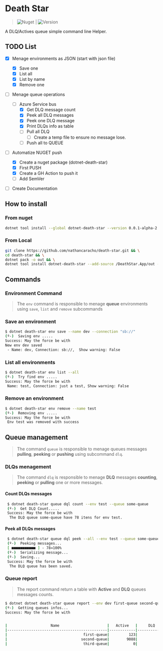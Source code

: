 # Death Star

> ![Nuget](https://img.shields.io/nuget/dt/dotnet-death-star?color=%2300&logo=NuGet) | ![Version](https://img.shields.io/nuget/vpre/dotnet-death-star?logo=NuGet)


A DLQ/Actives queue simple command line Helper.
## TODO List
- [x] Menage environments as JSON (start with json file)
  	- [x] Save one
  	- [x] List all
  	- [x] List by name
  	- [x] Remove one
- [ ] Menage queue operations
	- [ ] Azure Service bus 
		- [x] Get DLQ message count
		- [x] Peek all DLQ messages
		- [x] Peek one DLQ message
		- [x] Print DLQs info as table
		- [ ] Pull all DLQ
		  - [ ] Create a temp file to ensure no message lose.
		- [ ] Push all to QUEUE   	
- [ ] Automatize NUGET push
  - [x] Create a nuget package (dotnet-death-star)
  - [x] First PUSH
  - [x] Create a GH Action to push it
  - [ ] Add SemVer
- [ ] Create Documentation



## How to install

### From nuget

```bash
dotnet tool install --global dotnet-death-star --version 0.0.1-alpha-2
```

### From Local

```bash
git clone https://github.com/nathancaracho/death-star.git && \
cd death-star && \
dotnet pack -o out && \
dotnet tool install dotnet-death-star --add-source /DeathStar.App/out --version 0.0.1-alpha-1
```

## Commands

### Environment Command

> The `env` command is responsible to menage **queue** environments using `save`, `list` and `remove`  subcommands

### Save an environment

```bash
$ dotnet death-star env save --name dev --connection "sb://"
(º-)  Saving env .....
Success: May the force be with 
New env dev saved 
 - Name: dev, Connection: sb://,  Show warning: False
```

### List all environments
```bash
$ dotnet death-star env list --all
(º-)  Try find env .....
Success: May the force be with 
 Name: test, Connection: just a test, Show warning: False
```
### Remove an environment

```bash
$ dotnet death-star env remove --name test
(º-)  Removing env .....
Success: May the force be with 
 Env test was removed with success
```



## Queue management 

> The command `queue` is responsible to menage queues messages **pulling**, **peeking** or **pushing** using subcommand `dlq`. 

### DLQs menagement

> The command `dlq` is responsible to menage **DLQ** messages **counting**, **peeking** or **pulling** one or more messages.

#### Count DLQs messages

```bash
 $ dotnet death-star queue dql count --env test --queue some-queue
 (º-)  Get DLQ Count.....
 Success: May the force be with  
  The DLQ queue some-queue have 78 itens for env test.
```
#### Peek all DLQs messages

```bash
 $ dotnet death-star queue dql peek --all --env test --queue some-queue
 (º-)  Peeking messages...
 [ ■■■■■■■■■■■ ] - 78≃100%
 (º-)  Serializing message...
 (º-)  Saving...
 Success: May the force be with  
  The DLQ queue has been saved.
```
### Queue report

> The report command return a table with **Active** and **DLQ** queues messages counts.

```bash
$ dotnet dotnet death-star queue report --env dev first-queue second-queue third-queue
(º-)  Getting queues infos...
Success: May the force be with 
 

|                    Name                      |   Active   |     DLQ    |
|----------------------------------------------|------------|------------|
|                                   first-queue|         123|          46|
|                              	   second-queue|        9088|          67|
|                                   third-queue|           0|          98|

```